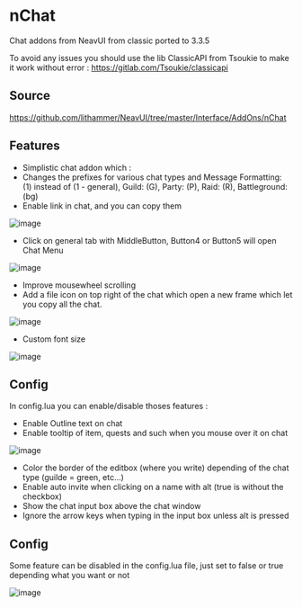 # nChat

Chat addons from NeavUI from classic ported to 3.3.5 

To avoid any issues you should use the lib ClassicAPI from Tsoukie to make it work without error : https://gitlab.com/Tsoukie/classicapi

## Source
https://github.com/lithammer/NeavUI/tree/master/Interface/AddOns/nChat

## Features
- Simplistic chat addon which :
- Changes the prefixes for various chat types and Message Formatting: (1) instead of (1 - general), Guild: (G), Party: (P), Raid: (R), Battleground: (bg)
- Enable link in chat, and you can copy them

![image](https://github.com/user-attachments/assets/d95d4700-f24e-4b14-9510-69f1032d2441)
- Click on general tab with MiddleButton, Button4 or Button5 will open Chat Menu

![image](https://github.com/user-attachments/assets/136d8c41-5198-468c-91fc-2ee829fa0afa)
- Improve mousewheel scrolling
- Add a file icon on top right of the chat which open a new frame which let you copy all the chat.

![image](https://github.com/user-attachments/assets/dcdf268a-3e60-48ca-ba63-98e5f9a37142)
- Custom font size

![image](https://github.com/user-attachments/assets/852655ab-201c-41b0-a42b-ab4ead36c7f3)


## Config
In config.lua you can enable/disable thoses features : 
- Enable Outline text on chat
- Enable tooltip of item, quests and such when you mouse over it on chat

![image](https://github.com/user-attachments/assets/2d29f238-fe1b-4a11-935d-1c90a97cf129)
- Color the border of the editbox (where you write) depending of the chat type (guilde = green, etc...)
- Enable auto invite when clicking on a name with alt (true is without the checkbox)
- Show the chat input box above the chat window
- Ignore the arrow keys when typing in the input box unless alt is pressed

## Config
Some feature can be disabled in the config.lua file, just set to false or true depending what you want or not

![image](https://github.com/user-attachments/assets/2f320e65-d890-4065-b5b4-c1f214605f2c)
